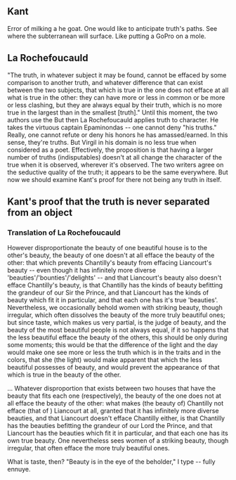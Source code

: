 ## Kant
Error of milking a he goat.
One would like to anticipate truth's paths.
See where the subterranean will surface.
Like putting a GoPro on a mole.

## La Rochefoucauld
"The truth, in whatever subject it may be found, cannot be effaced by some comparison to another truth, and whatever difference that can exist between the two subjects, that which is true in the one does not efface at all what is true in the other: they can have more or less in common or be more or less clashing, but they are always equal by their truth, which is no more true in the largest than in the smallest \[truth\]."
Until this moment, the two authors use the 
But then La Rochefoucauld applies truth to character.
He takes the virtuous captain Epaminondas -- one cannot deny "his truths."
Really, one cannot refute or deny his honors he has amassed/earned.
In this sense, they're truths.
But Virgil in his domain is no less true when considered as a poet.
Effectively, the proposition is that having a larger number of truths (indisputables) doesn't at all change the character of the true when it is observed, wherever it's observed.
The two writers agree on the seductive quality of the truth; it appears to be the same everywhere.
But now we should examine Kant's proof for there not being any truth in itself.

## Kant's proof that the truth is never separated from an object


### Translation of La Rochefoucauld

However disproportionate the beauty of one beautiful house is to the other's beauty, the beauty of one doesn't at all efface the beauty of the other: that which prevents Chantilly's beauty from effacing Liancourt's beauty -- even though it has infinitely more diverse 'beauties'/'bounties'/'delights' -- and that Liancourt's beauty also doesn't efface Chantilly's beauty, is that Chantilly has the kinds of beauty befitting the grandeur of our Sir the Prince, and that Liancourt has the kinds of beauty which fit it in particular, and that each one has it's true 'beauties'. Nevertheless, we occasionally behold women with striking beauty, though irregular, which often dissolves the beauty of the more truly beautiful ones; but since taste, which makes us very partial, is the judge of beauty, and the beauty of the most beautiful people is not always equal, if it so happens that the less beautiful efface the beauty of the others, this should be only during some moments; this would be that the difference of the light and the day would make one see more or less the truth which is in the traits and in the colors, that she (the light) would make apparent that which the less beautiful possesses of beauty, and would prevent the appearance of that which is true in the beauty of the other.

... Whatever disproportion that exists between two houses that have the beauty that fits each one (respectively), the beauty of the one does not at all efface the beauty of the other:  what makes (the beauty of) Chantilly not efface (that of ) Liancourt at all, granted that it has infinitely more diverse beauties, and that Liancourt doesn't efface Chantilly either, is that Chantilly has the beauties befitting the grandeur of our Lord the Prince, and that Liancourt has the beauties which fit it in particular, and that each one has its own true beauty. One nevertheless sees women of a striking beauty, though irregular, that often efface the more truly beautiful ones.

What is taste, then?
"Beauty is in the eye of the beholder," I type -- fully ennuye.

